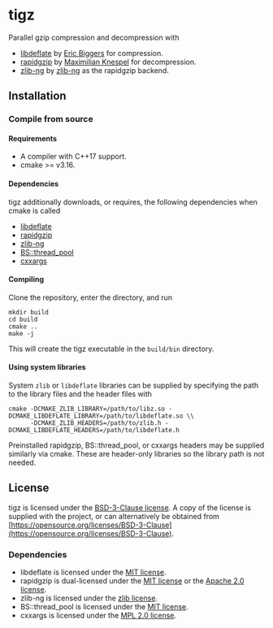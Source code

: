 # tigz
Parallel gzip compression and decompression with
- [libdeflate](https://github.com/ebiggers/libdeflate) by [Eric Biggers](https://github.com/ebiggers) for compression.
- [rapidgzip](https://github.com/mxmlnkn/rapidgzip) by [Maximilian Knespel](https://github.com/mxmlnkn) for decompression.
- [zlib-ng](https://github.com/zlib-ng/zlib-ng) by [zlib-ng](https://github.com/zlib-ng) as the rapidgzip backend.

## Installation
### Compile from source
#### Requirements
- A compiler with C++17 support.
- cmake >= v3.16.

#### Dependencies
tigz additionally downloads, or requires, the following dependencies when cmake is called
- [libdeflate](https://github.com/ebiggers/libdeflate)
- [rapidgzip](https://github.com/mxmlnkn/rapidgzip)
- [zlib-ng](https://github.com/zlib-ng/zlib-ng)
- [BS::thread_pool](https://github.com/bshoshany/thread-pool)
- [cxxargs](https://github.com/tmaklin/cxxargs)

#### Compiling
Clone the repository, enter the directory, and run
```
mkdir build
cd build
cmake ..
make -j
```
This will create the tigz executable in the `build/bin` directory.

#### Using system libraries
System `zlib` or `libdeflate` libraries can be supplied by specifying the path to the library files and the header files with
```
cmake -DCMAKE_ZLIB_LIBRARY=/path/to/libz.so -DCMAKE_LIBDEFLATE_LIBRARY=/path/to/libdeflate.so \\
      -DCMAKE_ZLIB_HEADERS=/path/to/zlib.h -DCMAKE_LIBDEFLATE_HEADERS=/path/to/libdeflate.h
```
Preinstalled rapidgzip, BS::thread_pool, or cxxargs headers may be supplied similarly via cmake. These are header-only libraries so the library path is not needed.

## License
tigz is licensed under the [BSD-3-Clause license](https://opensource.org/licenses/BSD-3-Clause). A copy of the license is supplied with the project, or can alternatively be obtained from [https://opensource.org/licenses/BSD-3-Clause](https://opensource.org/licenses/BSD-3-Clause).

### Dependencies
- libdeflate is licensed under the [MIT license](https://opensource.org/license/mit).
- rapidgzip is dual-licensed under the [MIT license](https://opensource.org/license/mit) or the [Apache 2.0 license](https://opensource.org/license/apache-2-0).
- zlib-ng is licensed under the [zlib license](https://opensource.org/license/zlib).
- BS::thread_pool is licensed under the [MIT license](https://opensource.org/license/mit).
- cxxargs is licensed under the [MPL 2.0 license](https://opensource.org/license/mpl-2-0/).
